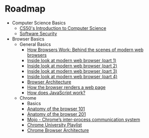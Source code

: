 # Roadmap

- Computer Science Basics
    - [CS50's Introduction to Computer Science](https://cs50.harvard.edu/x/2022/)
    - [Software Security](https://www.coursera.org/learn/software-security)
- Browser Basics
    - General Basics
        - [How Browsers Work: Behind the scenes of modern web browsers](https://www.html5rocks.com/en/tutorials/internals/howbrowserswork/)
        - [Inside look at modern web browser (part 1)](https://developers.google.com/web/updates/2018/09/inside-browser-part1)
        - [Inside look at modern web browser (part 2)](https://developers.google.com/web/updates/2018/09/inside-browser-part2)
        - [Inside look at modern web browser (part 3)](https://developers.google.com/web/updates/2018/09/inside-browser-part3)
        - [Inside look at modern web browser (part 4)](https://developers.google.com/web/updates/2018/09/inside-browser-part4)
        - [Browser Architecture](https://seal9055.com/blog/browser/browser_architecture)
        - [How the browser renders a web page](https://dev.to/jstarmx/how-the-browser-renders-a-web-page-1ahc)
        - [How does JavaScript work?](https://dev.to/ganeshjaiwal/how-does-javascript-work-45oc)
    - Chrome
        - Basics
        - [Anatomy of the browser 101](https://www.youtube.com/watch?v=PzzNuCk-e0Y)
        - [Anatomy of the browser 201](https://www.youtube.com/watch?v=u7berRU9Qys)
        - [Mojo - Chrome’s inter-process communication system](https://www.youtube.com/watch?v=o-nR7enXzII)
        - [Chrome University Playlist](https://www.youtube.com/playlist?list=PLNYkxOF6rcICgS7eFJrGDhMBwWtdTgzpx)
        - [Chrome Browser Architecture](https://seal9055.com/blog/browser/browser_architecture)
